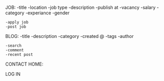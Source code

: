 JOB:
    -title
    -location
    -job type
    -description
    -publish at
    -vacancy
    -salary
    -category
    -experiance
    -gender



    -apply job 
    -post job

BLOG:
    -title
    -description
    -category
    -created @
    -tags
    -author

    -search
    -comment
    -recent post

CONTACT
HOME:


LOG IN 
